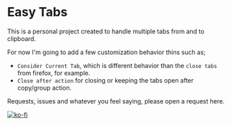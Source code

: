 # Easy Tabs

This is a personal project created to handle multiple tabs from and to clipboard.

For now I'm going to add a few customization behavior thins such as;

- `Consider Current Tab`, which is different behavior than the `close tabs` from firefox, for example.
- `Close after action` for closing or keeping the tabs open after copy/group action.

Requests, issues and whatever you feel saying, please open a request here. 

[![ko-fi](https://ko-fi.com/img/githubbutton_sm.svg)](https://ko-fi.com/L4L1JXUQN)